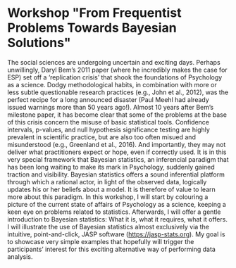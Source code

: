 # Workshop "From Frequentist Problems Towards Bayesian Solutions"

The social sciences are undergoing uncertain and exciting days. Perhaps unwillingly, Daryl Bem’s 2011 paper (where he incredibly makes the case for ESP) set off a ‘replication crisis’ that shook the foundations of Psychology as a science. Dodgy methodological habits, in combination with more or less subtle questionable research practices (e.g., John et al., 2012), was the perfect recipe for a long announced disaster (Paul Meehl had already issued warnings more than 50 years ago!). Almost 10 years after Bem’s milestone paper, it has become clear that some of the problems at the base of this crisis concern the misuse of basic statistical tools. Confidence intervals, p-values, and null hypothesis significance testing are highly prevalent in scientific practice, but are also too often misued and misunderstood (e.g., Greenland et al., 2016). And importantly, they may not deliver what practitioners expect or hope, even if correctly used. It is in this very special framework that Bayesian statistics, an inferencial paradigm that has been long waiting to make its mark in Psychology, suddenly gained traction and visibility. Bayesian statistics offers a sound inferential platform through which a rational actor, in light of the observed data, logically updates his or her beliefs about a model. It is therefore of value to learn more about this paradigm. In this workshop, I will start by colouring a picture of the current state of affairs of Psychology as a science, keeping a keen eye on problems related to statistics. Afterwards, I will offer a gentle introduction to Bayesian statistics: What it is, what it requires, what it offers. I will illustrate the use of Bayesian statistics almost exclusively via the intuitive, point-and-click, JASP software (https://jasp-stats.org). My goal is to showcase very simple examples that hopefully will trigger the participants’ interest for this exciting alternative way of performing data analysis.
